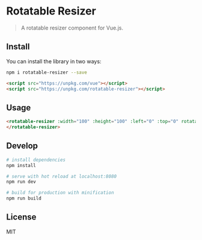 # Rotatable Resizer

> A rotatable resizer component for Vue.js.

## Install

You can install the library in two ways:

```Bash
npm i rotatable-resizer --save
```

```HTML
<script src="https://unpkg.com/vue"></script>
<script src="https://unpkg.com/rotatable-resizer"></script>
```

## Usage

```HTML
<rotatable-resizer :width="100" :height="100" :left="0" :top="0" rotatable>
</rotatable-resizer>
```

## Develop

``` bash
# install dependencies
npm install

# serve with hot reload at localhost:8080
npm run dev

# build for production with minification
npm run build
```

## License
MIT

